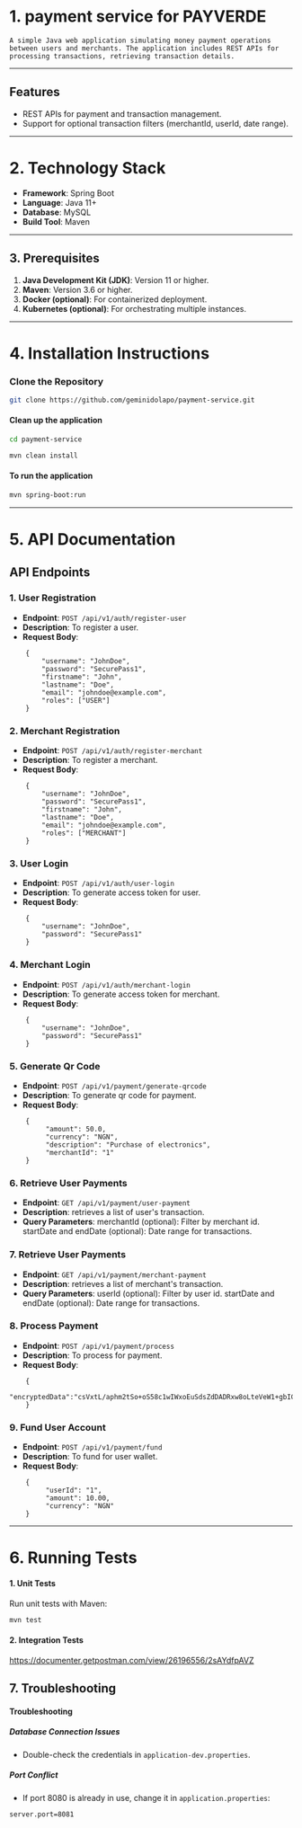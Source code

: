 # **1. payment service for PAYVERDE**

`A simple Java web application simulating money payment operations between users and merchants. The application includes REST APIs for processing transactions, retrieving transaction details.`

---

## **Features**
- REST APIs for payment and transaction management.
- Support for optional transaction filters (merchantId, userId, date range).

---

# **2. Technology Stack**
- **Framework**: Spring Boot  
- **Language**: Java 11+  
- **Database**: MySQL  
- **Build Tool**: Maven   

---

## **3. Prerequisites**
1. **Java Development Kit (JDK)**: Version 11 or higher.  
2. **Maven**: Version 3.6 or higher.  
3. **Docker (optional)**: For containerized deployment.  
4. **Kubernetes (optional)**: For orchestrating multiple instances.  

---

# **4. Installation Instructions**
### **Clone the Repository**
```bash
git clone https://github.com/geminidolapo/payment-service.git
```
#### Clean up the application  
```bash
cd payment-service
``` 
```bash
mvn clean install
```
#### To run the application 
```bash
mvn spring-boot:run
```
---

# **5. API Documentation**
## **API Endpoints**

### 1. User Registration
- **Endpoint**: `POST /api/v1/auth/register-user`
- **Description**: To register a user.
- **Request Body**:
```
    {
        "username": "JohnDoe",
        "password": "SecurePass1",
        "firstname": "John",
        "lastname": "Doe",
        "email": "johndoe@example.com",
        "roles": ["USER"]
    }
```

### 2. Merchant Registration
- **Endpoint**: `POST /api/v1/auth/register-merchant`
- **Description**: To register a merchant.
- **Request Body**:
```
    {
        "username": "JohnDoe",
        "password": "SecurePass1",
        "firstname": "John",
        "lastname": "Doe",
        "email": "johndoe@example.com",
        "roles": ["MERCHANT"]
    }
```

### 3. User Login
- **Endpoint**: `POST /api/v1/auth/user-login`
- **Description**: To generate access token for user.
- **Request Body**:
```
    {
        "username": "JohnDoe",
        "password": "SecurePass1"
    }
```

### 4. Merchant Login
- **Endpoint**: `POST /api/v1/auth/merchant-login`
- **Description**: To generate access token for merchant.
- **Request Body**:
```
    {
        "username": "JohnDoe",
        "password": "SecurePass1"
    }
```

### 5. Generate Qr Code
- **Endpoint**: `POST /api/v1/payment/generate-qrcode`
- **Description**: To generate qr code for payment.
- **Request Body**:
```
    {
         "amount": 50.0,
         "currency": "NGN",
         "description": "Purchase of electronics",
         "merchantId": "1"
    }
```

### 6. Retrieve User Payments
- **Endpoint**: `GET /api/v1/payment/user-payment`
- **Description**: retrieves a list of user's transaction.
- **Query Parameters**:
    merchantId (optional): Filter by merchant id.
    startDate and endDate (optional): Date range for transactions.

### 7. Retrieve User Payments
- **Endpoint**: `GET /api/v1/payment/merchant-payment`
- **Description**: retrieves a list of merchant's transaction.
- **Query Parameters**:
  userId (optional): Filter by user id.
  startDate and endDate (optional): Date range for transactions.

### 8. Process Payment
- **Endpoint**: `POST /api/v1/payment/process`
- **Description**: To process for payment.
- **Request Body**:
```
    {
         "encryptedData":"csVxtL/aphm2tSo+oS58c1wIWxoEuSdsZdDADRxw8oLteVeW1+gbICMvnP2kza8vPU9CfgzgriqiV9wD/lVvoA=="
    }
```
### 9. Fund User Account
- **Endpoint**: `POST /api/v1/payment/fund`
- **Description**: To fund for user wallet.
- **Request Body**:
```
    {
         "userId": "1",
         "amount": 10.00,
         "currency": "NGN"
    }
```
---
# **6. Running Tests**
#### 1. Unit Tests
Run unit tests with Maven:
```bash
mvn test
```

#### 2. Integration Tests
https://documenter.getpostman.com/view/26196556/2sAYdfpAVZ


## **7. Troubleshooting**
#### Troubleshooting

##### Database Connection Issues
- Double-check the credentials in `application-dev.properties`.

##### Port Conflict
- If port 8080 is already in use, change it in `application.properties`:
```properties
server.port=8081
```